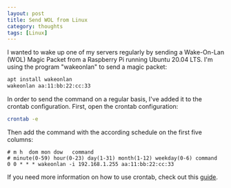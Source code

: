 ```yaml
---
layout: post
title: Send WOL from Linux
category: thoughts
tags: [Linux]
---
```


I wanted to wake up one of my servers regularly by sending a Wake-On-Lan (WOL) Magic Packet from a Raspberry Pi running Ubuntu 20.04 LTS. I'm using the program "wakeonlan" to send a magic packet:
```bash
apt install wakeonlan
wakeonlan aa:11:bb:22:cc:33
```

In order to send the command on a regular basis, I've added it to the crontab configuration. First, open the crontab configuration:
```bash
crontab -e
```

Then add the command with the according schedule on the first five columns:
```
# m h  dom mon dow   command
# minute(0-59) hour(0-23) day(1-31) month(1-12) weekday(0-6) command
0 0 * * * wakeonlan -i 192.168.1.255 aa:11:bb:22:cc:33
```

If you need more information on how to use crontab, check out this [guide](https://www.howtogeek.com/101288/how-to-schedule-tasks-on-linux-an-introduction-to-crontab-files/).
